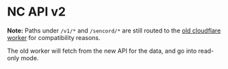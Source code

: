 # NC API v2

**Note:** Paths under `/v1/*` and `/sencord/*` are still routed to the
[old cloudflare worker](https://github.com/sinjs/nc-api-worker) for compatibility reasons.

The old worker will fetch from the new API for the data, and go into read-only mode.
